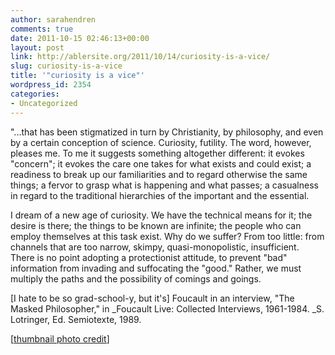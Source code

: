 ```yaml
---
author: sarahendren
comments: true
date: 2011-10-15 02:46:13+00:00
layout: post
link: http://ablersite.org/2011/10/14/curiosity-is-a-vice/
slug: curiosity-is-a-vice
title: '"curiosity is a vice"'
wordpress_id: 2354
categories:
- Uncategorized
---
```


"...that has been stigmatized in turn by Christianity, by philosophy, and even by a certain conception of science. Curiosity, futility. The word, however, pleases me. To me it suggests something altogether different: it evokes "concern"; it evokes the care one takes for what exists and could exist; a readiness to break up our familiarities and to regard otherwise the same things; a fervor to grasp what is happening and what passes; a casualness in regard to the traditional hierarchies of the important and the essential.

I dream of a new age of curiosity. We have the technical means for it; the desire is there; the things to be known are infinite; the people who can employ themselves at this task exist. Why do we suffer? From too little: from channels that are too narrow, skimpy, quasi-monopolistic, insufficient. There is no point adopting a protectionist attitude, to prevent "bad" information from invading and suffocating the "good." Rather, we must multiply the paths and the possibility of comings and goings.

[I hate to be so grad-school-y, but it's] Foucault in an interview, "The Masked Philosopher," in _Foucault Live: Collected Interviews, 1961-1984. _S. Lotringer, Ed. Semiotexte, 1989.

[[thumbnail photo credit](http://www.livingdigitally.net/2011/05/the-unauthorized-backstory-of-the-portal-universe.html)]
